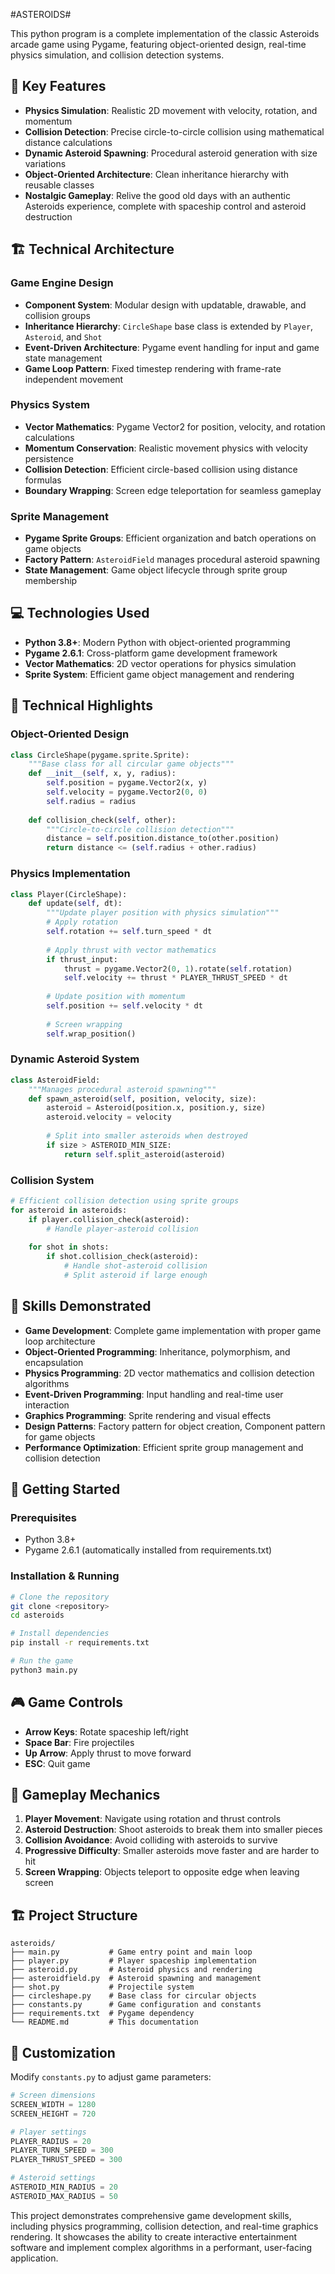 #ASTEROIDS#

This python program is a complete implementation of the classic Asteroids arcade game using Pygame, featuring object-oriented design, real-time physics simulation, and collision detection systems.

## 🚀 Key Features

- **Physics Simulation**: Realistic 2D movement with velocity, rotation, and momentum
- **Collision Detection**: Precise circle-to-circle collision using mathematical distance calculations
- **Dynamic Asteroid Spawning**: Procedural asteroid generation with size variations
- **Object-Oriented Architecture**: Clean inheritance hierarchy with reusable classes
- **Nostalgic Gameplay**: Relive the good old days with an authentic Asteroids experience, complete with spaceship control and asteroid destruction

## 🏗️ Technical Architecture

### Game Engine Design
- **Component System**: Modular design with updatable, drawable, and collision groups
- **Inheritance Hierarchy**: `CircleShape` base class is extended by `Player`, `Asteroid`, and `Shot`
- **Event-Driven Architecture**: Pygame event handling for input and game state management
- **Game Loop Pattern**: Fixed timestep rendering with frame-rate independent movement

### Physics System
- **Vector Mathematics**: Pygame Vector2 for position, velocity, and rotation calculations
- **Momentum Conservation**: Realistic movement physics with velocity persistence
- **Collision Detection**: Efficient circle-based collision using distance formulas
- **Boundary Wrapping**: Screen edge teleportation for seamless gameplay

### Sprite Management
- **Pygame Sprite Groups**: Efficient organization and batch operations on game objects
- **Factory Pattern**: `AsteroidField` manages procedural asteroid spawning
- **State Management**: Game object lifecycle through sprite group membership

## 💻 Technologies Used

- **Python 3.8+**: Modern Python with object-oriented programming
- **Pygame 2.6.1**: Cross-platform game development framework
- **Vector Mathematics**: 2D vector operations for physics simulation
- **Sprite System**: Efficient game object management and rendering

## 🔧 Technical Highlights

### Object-Oriented Design
```python
class CircleShape(pygame.sprite.Sprite):
    """Base class for all circular game objects"""
    def __init__(self, x, y, radius):
        self.position = pygame.Vector2(x, y)
        self.velocity = pygame.Vector2(0, 0)
        self.radius = radius
    
    def collision_check(self, other):
        """Circle-to-circle collision detection"""
        distance = self.position.distance_to(other.position)
        return distance <= (self.radius + other.radius)
```

### Physics Implementation
```python
class Player(CircleShape):
    def update(self, dt):
        """Update player position with physics simulation"""
        # Apply rotation
        self.rotation += self.turn_speed * dt
        
        # Apply thrust with vector mathematics
        if thrust_input:
            thrust = pygame.Vector2(0, 1).rotate(self.rotation)
            self.velocity += thrust * PLAYER_THRUST_SPEED * dt
        
        # Update position with momentum
        self.position += self.velocity * dt
        
        # Screen wrapping
        self.wrap_position()
```

### Dynamic Asteroid System
```python
class AsteroidField:
    """Manages procedural asteroid spawning"""
    def spawn_asteroid(self, position, velocity, size):
        asteroid = Asteroid(position.x, position.y, size)
        asteroid.velocity = velocity
        
        # Split into smaller asteroids when destroyed
        if size > ASTEROID_MIN_SIZE:
            return self.split_asteroid(asteroid)
```

### Collision System
```python
# Efficient collision detection using sprite groups
for asteroid in asteroids:
    if player.collision_check(asteroid):
        # Handle player-asteroid collision
        
    for shot in shots:
        if shot.collision_check(asteroid):
            # Handle shot-asteroid collision
            # Split asteroid if large enough
```

## 🎯 Skills Demonstrated

- **Game Development**: Complete game implementation with proper game loop architecture
- **Object-Oriented Programming**: Inheritance, polymorphism, and encapsulation
- **Physics Programming**: 2D vector mathematics and collision detection algorithms
- **Event-Driven Programming**: Input handling and real-time user interaction
- **Graphics Programming**: Sprite rendering and visual effects
- **Design Patterns**: Factory pattern for object creation, Component pattern for game objects
- **Performance Optimization**: Efficient sprite group management and collision detection

## 🚀 Getting Started

### Prerequisites
- Python 3.8+
- Pygame 2.6.1 (automatically installed from requirements.txt)

### Installation & Running
```bash
# Clone the repository
git clone <repository>
cd asteroids

# Install dependencies
pip install -r requirements.txt

# Run the game
python3 main.py
```

## 🎮 Game Controls

- **Arrow Keys**: Rotate spaceship left/right
- **Space Bar**: Fire projectiles
- **Up Arrow**: Apply thrust to move forward
- **ESC**: Quit game

## 🎯 Gameplay Mechanics

1. **Player Movement**: Navigate using rotation and thrust controls
2. **Asteroid Destruction**: Shoot asteroids to break them into smaller pieces
3. **Collision Avoidance**: Avoid colliding with asteroids to survive
4. **Progressive Difficulty**: Smaller asteroids move faster and are harder to hit
5. **Screen Wrapping**: Objects teleport to opposite edge when leaving screen

## 🏗️ Project Structure

```
asteroids/
├── main.py           # Game entry point and main loop
├── player.py         # Player spaceship implementation
├── asteroid.py       # Asteroid physics and rendering
├── asteroidfield.py  # Asteroid spawning and management
├── shot.py           # Projectile system
├── circleshape.py    # Base class for circular objects
├── constants.py      # Game configuration and constants
├── requirements.txt  # Pygame dependency
└── README.md         # This documentation
```

## 🔧 Customization

Modify `constants.py` to adjust game parameters:
```python
# Screen dimensions
SCREEN_WIDTH = 1280
SCREEN_HEIGHT = 720

# Player settings
PLAYER_RADIUS = 20
PLAYER_TURN_SPEED = 300
PLAYER_THRUST_SPEED = 300

# Asteroid settings
ASTEROID_MIN_RADIUS = 20
ASTEROID_MAX_RADIUS = 50
```

This project demonstrates comprehensive game development skills, including physics programming, collision detection, and real-time graphics rendering. It showcases the ability to create interactive entertainment software and implement complex algorithms in a performant, user-facing application.
